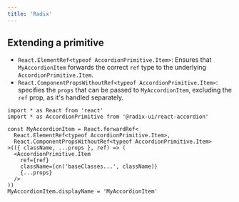 ```yaml
---
title: 'Radix'
---
```


## Extending a primitive

- `React.ElementRef<typeof AccordionPrimitive.Item>`: Ensures that `MyAccordionItem` forwards the correct `ref` type to the underlying `AccordionPrimitive.Item`.
- `React.ComponentPropsWithoutRef<typeof AccordionPrimitive.Item>`: specifies the `props` that can be passed to `MyAccordionItem`, excluding the `ref` prop, as it's handled separately.

```tsx
import * as React from 'react'
import * as AccordionPrimitive from '@radix-ui/react-accordion'

const MyAccordionItem = React.forwardRef<
  React.ElementRef<typeof AccordionPrimitive.Item>,
  React.ComponentPropsWithoutRef<typeof AccordionPrimitive.Item>
>(({ className, ...props }, ref) => (
  <AccordionPrimitive.Item
    ref={ref}
    className={cn('baseClasses...', className)}
    {...props}
  />
))
MyAccordionItem.displayName = 'MyAccordionItem'
```
